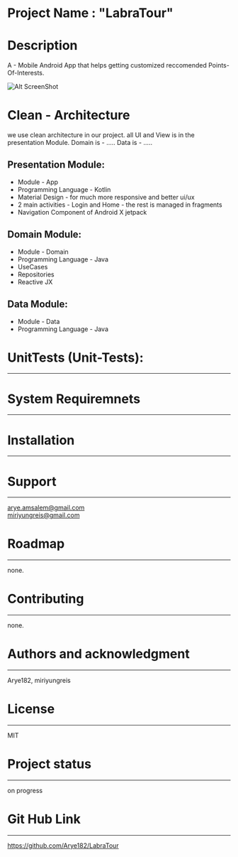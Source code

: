 # Project Name : "LabraTour"

# Description  
A - Mobile Android App that helps getting customized reccomended Points-Of-Interests. 

![Alt ScreenShot](/FlightControlWeb/ClientApp/src/images/flight_screen.PNG?raw=true "ScreenShot 1")

# Clean - Architecture 
we use clean architecture in our project. all UI and View is in the presentation Module.
Domain is - .....
Data is - .....


Presentation Module:
-----------------------------
* Module - App
* Programming Language - Kotlin
* Material Design - for much more responsive and better ui/ux
* 2 main activities - Login and Home - the rest is managed in fragments
* Navigation Component of Android X jetpack

Domain Module:
-----------------------------
* Module - Domain
* Programming Language - Java
* UseCases
* Repositories
* Reactive JX


Data Module:
-----------------------------
* Module - Data
* Programming Language - Java


# UnitTests (Unit-Tests):
-----------------------------
	

# System Requiremnets 
----------------------------- 


# Installation  
-----------------------------


# Support  
-----------------------------
arye.amsalem@gmail.com  
miriyungreis@gmail.com

# Roadmap  
-----------------------------
none.

# Contributing  
-----------------------------
none.

# Authors and acknowledgment  
-----------------------------
Arye182, miriyungreis

# License  
-----------------------------
MIT

# Project status  
-----------------------------
on progress

# Git Hub Link
-----------------------------
https://github.com/Arye182/LabraTour
